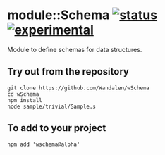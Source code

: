 
# module::Schema [![status](https://github.com/Wandalen/wSchema/workflows/publish/badge.svg)](https://github.com/Wandalen/wSchema/actions?query=workflow%3Apublish) [![experimental](https://img.shields.io/badge/stability-experimental-orange.svg)](https://github.com/emersion/stability-badges#experimental)

Module to define schemas for data structures.

## Try out from the repository
```
git clone https://github.com/Wandalen/wSchema
cd wSchema
npm install
node sample/trivial/Sample.s
```

## To add to your project
```
npm add 'wschema@alpha'
```

